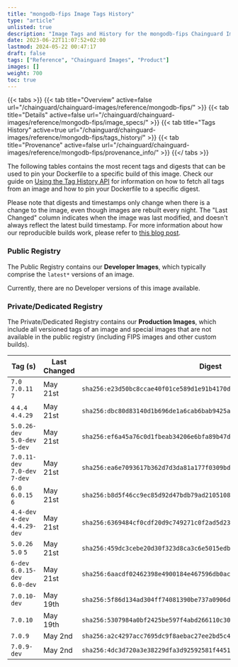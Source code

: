 ```yaml
---
title: "mongodb-fips Image Tags History"
type: "article"
unlisted: true
description: "Image Tags and History for the mongodb-fips Chainguard Image"
date: 2023-06-22T11:07:52+02:00
lastmod: 2024-05-22 00:47:17
draft: false
tags: ["Reference", "Chainguard Images", "Product"]
images: []
weight: 700
toc: true
---
```


{{< tabs >}}
{{< tab title="Overview" active=false url="/chainguard/chainguard-images/reference/mongodb-fips/" >}}
{{< tab title="Details" active=false url="/chainguard/chainguard-images/reference/mongodb-fips/image_specs/" >}}
{{< tab title="Tags History" active=true url="/chainguard/chainguard-images/reference/mongodb-fips/tags_history/" >}}
{{< tab title="Provenance" active=false url="/chainguard/chainguard-images/reference/mongodb-fips/provenance_info/" >}}
{{</ tabs >}}

The following tables contains the most recent tags and digests that can be used to pin your Dockerfile to a specific build of this image. Check our guide on [Using the Tag History API](/chainguard/chainguard-images/using-the-tag-history-api/) for information on how to fetch all tags from an image and how to pin your Dockerfile to a specific digest.

Please note that digests and timestamps only change when there is a change to the image, even though images are rebuilt every night. The "Last Changed" column indicates when the image was last modified, and doesn't always reflect the latest build timestamp. For more information about how our reproducible builds work, please refer to [this blog post](https://www.chainguard.dev/unchained/reproducing-chainguards-reproducible-image-builds).

### Public Registry
The Public Registry contains our **Developer Images**, which typically comprise the `latest*` versions of an image.

Currently, there are no Developer versions of this image available.

### Private/Dedicated Registry
The Private/Dedicated Registry contains our **Production Images**, which include all versioned tags of an image and special images that are not available in the public registry (including FIPS images and other custom builds).

| Tag (s)                         | Last Changed | Digest                                                                    |
|---------------------------------|--------------|---------------------------------------------------------------------------|
|  `7.0` `7.0.11` `7`             | May 21st     | `sha256:e23d50bc8ccae40f01ce589d1e91b4170d635a2935042e4224d6b7e52220d666` |
|  `4` `4.4` `4.4.29`             | May 21st     | `sha256:dbc80d83140d1b696de1a6cab6bab9425a5b296b0f0160fd124be7446de501c6` |
|  `5.0.26-dev` `5.0-dev` `5-dev` | May 21st     | `sha256:ef6a45a76c0d1fbeab34206e6bfa89b47d12158a9dc39f89183297dd0a78981c` |
|  `7.0.11-dev` `7.0-dev` `7-dev` | May 21st     | `sha256:ea6e7093617b362d7d3da81a177f0309bd6626780a986d7aa0efd57a88b1fbea` |
|  `6.0` `6.0.15` `6`             | May 21st     | `sha256:b8d5f46cc9ec85d92d47bdb79ad21051089f4af5a6eadb1356aa85bd320b07c6` |
|  `4.4-dev` `4-dev` `4.4.29-dev` | May 21st     | `sha256:6369484cf0cdf20d9c749271c0f2ad5d239d9b2e51744765064772eae6e11400` |
|  `5.0.26` `5.0` `5`             | May 21st     | `sha256:459dc3cebe20d30f323d8ca3c6e5015edb7839d5fdc6bae345697b9a9027f595` |
|  `6-dev` `6.0.15-dev` `6.0-dev` | May 21st     | `sha256:6aacdf02462398e4900184e467596db0ac4bfc4c34320f53ca135252fcd1e307` |
|  `7.0.10-dev`                   | May 19th     | `sha256:5f86d134ad304ff74081390be737a0906dcd1a15f74aef67d75f445a5fd1de86` |
|  `7.0.10`                       | May 19th     | `sha256:5307984a0bf2425be597f4abd266110c30c7d44466e4834a295a5b29bbbad97a` |
|  `7.0.9`                        | May 2nd      | `sha256:a2c4297acc7695dc9f8aebac27ee2bd5c4c506cd0239a4efa611aa27b5172f1e` |
|  `7.0.9-dev`                    | May 2nd      | `sha256:4dc3d720a3e38229dfa3d92592581f4451ff3132d9d23b5b6a98d12874f23772` |

